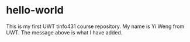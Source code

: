 # hello-world
This is my first UWT tinfo431 course repository.
My name is Yi Weng from UWT.
The message above is what I have added.
